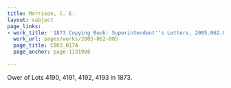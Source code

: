 ```yaml
---
title: Morrison, C. E.
layout: subject
page_links:
- work_title: '1873 Copying Book: Superintendent''s Letters, 2005.062.005'
  work_url: pages/works/2005-062-005
  page_title: CB03_0174
  page_anchor: page-1131988

---
```

<p>Ower of Lots 4190, 4191, 4192, 4193 in 1873.</p>